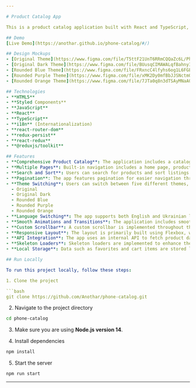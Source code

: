 ```yaml
---

# Product Catalog App

This is a product catalog application built with React and TypeScript, featuring a collection of phones, tablets, and smart accessories. The application provides a comprehensive shopping experience with multiple pages, including a home page, product listings, individual product details, favorites, and a shopping cart.

## Demo
[Live Demo](https://anothar.github.io/phone-catalog/#/)

## Design Mockups
- [Original Theme](https://www.figma.com/file/T5ttF21UnT6RRmCQQaZc6L/Phone-catalog-(V2)-Original)
- [Original Dark Theme](https://www.figma.com/file/BUusqCIMAWALqfBahnyIiH/Phone-catalog-(V2)-Original-Dark)
- [Rounded Blue Theme](https://www.figma.com/file/FRxncC4lfyhs6og1L6FGEU/Phone-catalog-(V2)-Rounded-Style-2?node-id=0%3A1)
- [Rounded Purple Theme](https://www.figma.com/file/xMK2Dy0mfBbJJSNctmOuLW/Phone-catalog-(V2)-Rounded-Style-1?node-id=0%3A1)
- [Rounded Orange Theme](https://www.figma.com/file/7JTa0q8n3dTSAyMNaA0u8o/Phone-catalog-(V2)-Rounded-Style-3?node-id=0%3A1)

## Technologies
- **HTML5**
- **Styled Components**
- **JavaScript**
- **React**
- **TypeScript**
- **i18n** (Internationalization)
- **react-router-dom**
- **redux-persist**
- **react-redux**
- **@reduxjs/toolkit**

## Features
- **Comprehensive Product Catalog**: The application includes a catalog of phones, tablets, and smart accessories, allowing users to browse and select products.
- **Multiple Pages**: Built-in navigation includes a home page, product pages, individual product details, favorites, and a shopping cart.
- **Search and Sort**: Users can search for products and sort listings based on various criteria.
- **Pagination**: The app features pagination for easier navigation through product listings.
- **Theme Switching**: Users can switch between five different themes, including:
  - Original
  - Original Dark
  - Rounded Blue
  - Rounded Purple
  - Rounded Orange
- **Language Switching**: The app supports both English and Ukrainian languages for an inclusive user experience.
- **Smooth Animations and Transitions**: The application includes smooth animations and transitions for an engaging user interface.
- **Custom Scrollbar**: A custom scrollbar is implemented throughout the project for a unique look and feel.
- **Responsive Layout**: The layout is primarily built using Flexbox, with CSS Grid used in specific areas for better responsiveness.
- **API Integration**: The app uses an internal API to fetch product data, ensuring dynamic content.
- **Skeleton Loaders**: Skeleton loaders are implemented to enhance the user experience while products are loading.
- **Local Storage**: Data such as favorites and cart items are stored locally for user convenience.

## Run Locally

To run this project locally, follow these steps:

1. Clone the project

```bash
git clone https://github.com/Anothar/phone-catalog.git
```

2. Navigate to the project directory

```bash
cd phone-catalog
```

3. Make sure you are using **Node.js version 14**.

4. Install dependencies

```bash
npm install
```

5. Start the server

```bash
npm run start
```

---
```

